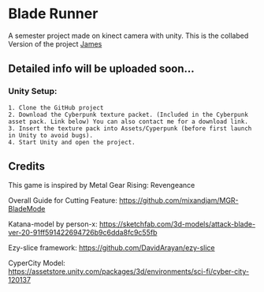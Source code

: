 # Blade Runner

A semester project made on kinect camera with unity.
This is the collabed Version of the project [James](https://github.com/hakrrr/Blade-Runner)

## Detailed info will be uploaded soon...


### Unity Setup:

	1. Clone the GitHub project
 	2. Download the Cyberpunk texture packet. (Included in the Cyberpunk asset pack. Link below) You can also contact me for a download link.
 	3. Insert the texture pack into Assets/Cyperpunk (before first launch in Unity to avoid bugs).
 	4. Start Unity and open the project.





## Credits

This game is inspired by Metal Gear Rising: Revengeance

Overall Guide for Cutting Feature: https://github.com/mixandjam/MGR-BladeMode

Katana-model by person-x: https://sketchfab.com/3d-models/attack-blade-ver-20-91ff591422694726b9c6dda8fc9c55fb

Ezy-slice framework: https://github.com/DavidArayan/ezy-slice

CyperCity Model: https://assetstore.unity.com/packages/3d/environments/sci-fi/cyber-city-120137
